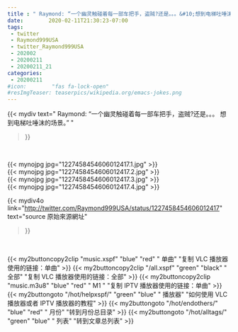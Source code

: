 ```yaml
---
title : " Raymond: “一个幽灵触碰着每一部车把手，盗贼?还是。。。&#10;想到电梯吐唾沫的场景。”  "
date:        2020-02-11T21:30:23-07:00
tags:
 - twitter
 - Raymond999USA
 - twitter_Raymond999USA
 - 202002
 - 20200211
 - 20200211_21
categories:
 - 20200211
#icon:        "fas fa-lock-open"
#resImgTeaser: teaserpics/wikipedia.org/emacs-jokes.png
---
```


{{< mydiv text=" Raymond: “一个幽灵触碰着每一部车把手，盗贼?还是。。。&#10;想到电梯吐唾沫的场景。”  "
>}}
<br>


 {{< mynojpg jpg="1227458454606012417.1.jpg" >}}<br>  {{< mynojpg jpg="1227458454606012417.2.jpg" >}}<br>  {{< mynojpg jpg="1227458454606012417.3.jpg" >}}<br>  {{< mynojpg jpg="1227458454606012417.4.jpg" >}}<br> 



{{< mydiv4o link="http://twitter.com/Raymond999USA/status/1227458454606012417"
text="source 原始來源網址"
>}}


<br>



{{< my2buttoncopy2clip "music.xspf"        "blue"   "red"    " 单曲"  "复制 VLC 播放器使用的链接：单曲" >}} {{< my2buttoncopy2clip "/all.xspf"         "green"  "black"  " 全部"  "复制 VLC 播放器使用的链接：全部" >}} {{< my2buttoncopy2clip "music.m3u8"        "blue"   "red"    " M1 "    "复制 IPTV 播放器使用的链接：单曲" >}} {{< my2buttongoto      "/hot/helpxspf/"    "green"  "blue"   " 播放器" "如何使用 VLC 播放器或者 IPTV 播放器的教程" >}} {{< my2buttongoto      "/hot/endothers/"   "blue"   "red"    " 月份"   "转到月份总目录" >}} {{< my2buttongoto      "/hot/alltags/"     "green"  "blue"   " 列表"   "转到文章总列表" >}} 
